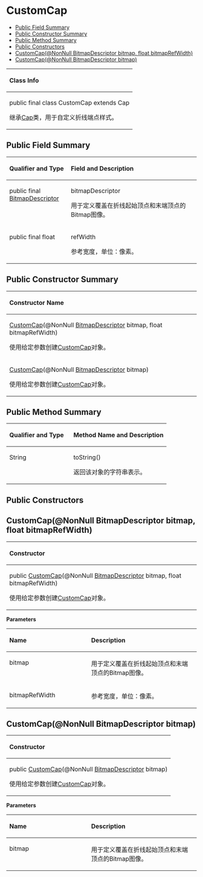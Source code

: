 # CustomCap<a name="ZH-CN_TOPIC_0000001145541115"></a>

-   [Public Field Summary](#section103050454)
-   [Public Constructor Summary](#section1291413119511)
-   [Public Method Summary](#section323882511516)
-   [Public Constructors](#section19848311202)
-   [CustomCap\(@NonNull BitmapDescriptor bitmap, float bitmapRefWidth\)](#section114762417137)
-   [CustomCap\(@NonNull BitmapDescriptor bitmap\)](#section10621772371)


<a name="table11497mcpsimp"></a>
<table><thead align="left"><tr id="row11501mcpsimp"><th class="cellrowborder" valign="top" width="100%" id="mcps1.1.2.1.1"><p id="p11503mcpsimp"><a name="p11503mcpsimp"></a><a name="p11503mcpsimp"></a>Class Info</p>
</th>
</tr>
</thead>
<tbody><tr id="row11504mcpsimp"><td class="cellrowborder" valign="top" width="100%" headers="mcps1.1.2.1.1 "><p id="p5598958193815"><a name="p5598958193815"></a><a name="p5598958193815"></a>public final class CustomCap extends Cap</p>
<p id="p18566968303"><a name="p18566968303"></a><a name="p18566968303"></a>继承<a href="cap.md">Cap</a>类，用于自定义折线端点样式。</p>
</td>
</tr>
</tbody>
</table>

## Public Field Summary<a name="section103050454"></a>

<a name="table51207528357"></a>
<table><thead align="left"><tr id="row6121185283516"><th class="cellrowborder" valign="top" width="32.33%" id="mcps1.1.3.1.1"><p id="p1528164471414"><a name="p1528164471414"></a><a name="p1528164471414"></a>Qualifier and Type</p>
</th>
<th class="cellrowborder" valign="top" width="67.67%" id="mcps1.1.3.1.2"><p id="p1554614158108"><a name="p1554614158108"></a><a name="p1554614158108"></a>Field and Description</p>
</th>
</tr>
</thead>
<tbody><tr id="row2012119527357"><td class="cellrowborder" valign="top" width="32.33%" headers="mcps1.1.3.1.1 "><p id="p7541349220"><a name="p7541349220"></a><a name="p7541349220"></a>public final <a href="bitmapdescriptor.md">BitmapDescriptor</a></p>
</td>
<td class="cellrowborder" valign="top" width="67.67%" headers="mcps1.1.3.1.2 "><p id="p592329921"><a name="p592329921"></a><a name="p592329921"></a>bitmapDescriptor</p>
<p id="p1475114581810"><a name="p1475114581810"></a><a name="p1475114581810"></a>用于定义覆盖在折线起始顶点和末端顶点的Bitmap图像。</p>
</td>
</tr>
<tr id="row8121145210353"><td class="cellrowborder" valign="top" width="32.33%" headers="mcps1.1.3.1.1 "><p id="p12557419214"><a name="p12557419214"></a><a name="p12557419214"></a>public final float</p>
</td>
<td class="cellrowborder" valign="top" width="67.67%" headers="mcps1.1.3.1.2 "><p id="p17422151212214"><a name="p17422151212214"></a><a name="p17422151212214"></a>refWidth</p>
<p id="p1475115581016"><a name="p1475115581016"></a><a name="p1475115581016"></a>参考宽度，单位：像素。</p>
</td>
</tr>
</tbody>
</table>

## Public Constructor Summary<a name="section1291413119511"></a>

<a name="table11536mcpsimp"></a>
<table><thead align="left"><tr id="row11540mcpsimp"><th class="cellrowborder" valign="top" width="100%" id="mcps1.1.2.1.1"><p id="p145mcpsimp"><a name="p145mcpsimp"></a><a name="p145mcpsimp"></a>Constructor Name</p>
</th>
</tr>
</thead>
<tbody><tr id="row11543mcpsimp"><td class="cellrowborder" valign="top" width="100%" headers="mcps1.1.2.1.1 "><p id="p11545mcpsimp"><a name="p11545mcpsimp"></a><a name="p11545mcpsimp"></a><a href="#section114762417137">CustomCap</a>(@NonNull <a href="bitmapdescriptor.md">BitmapDescriptor</a> bitmap, float bitmapRefWidth)</p>
<p id="p58111739879"><a name="p58111739879"></a><a name="p58111739879"></a>使用给定参数创建<a href="customcap.md">CustomCap</a>对象。</p>
</td>
</tr>
<tr id="row11546mcpsimp"><td class="cellrowborder" valign="top" width="100%" headers="mcps1.1.2.1.1 "><p id="p11548mcpsimp"><a name="p11548mcpsimp"></a><a name="p11548mcpsimp"></a><a href="#section10621772371">CustomCap</a>(@NonNull <a href="bitmapdescriptor.md">BitmapDescriptor</a> bitmap)</p>
<p id="p260119482719"><a name="p260119482719"></a><a name="p260119482719"></a>使用给定参数创建<a href="customcap.md">CustomCap</a>对象。</p>
</td>
</tr>
</tbody>
</table>

## Public Method Summary<a name="section323882511516"></a>

<a name="table11550mcpsimp"></a>
<table><thead align="left"><tr id="row11555mcpsimp"><th class="cellrowborder" valign="top" width="40%" id="mcps1.1.3.1.1"><p id="p081120285386"><a name="p081120285386"></a><a name="p081120285386"></a>Qualifier and Type</p>
</th>
<th class="cellrowborder" valign="top" width="60%" id="mcps1.1.3.1.2"><p id="p681112883813"><a name="p681112883813"></a><a name="p681112883813"></a>Method Name and Description</p>
</th>
</tr>
</thead>
<tbody><tr id="row11560mcpsimp"><td class="cellrowborder" valign="top" width="40%" headers="mcps1.1.3.1.1 "><p id="p11562mcpsimp"><a name="p11562mcpsimp"></a><a name="p11562mcpsimp"></a>String</p>
</td>
<td class="cellrowborder" valign="top" width="60%" headers="mcps1.1.3.1.2 "><p id="p11564mcpsimp"><a name="p11564mcpsimp"></a><a name="p11564mcpsimp"></a>toString()</p>
<p id="p15595355549"><a name="p15595355549"></a><a name="p15595355549"></a>返回该对象的字符串表示。</p>
</td>
</tr>
</tbody>
</table>

## Public Constructors<a name="section19848311202"></a>

## CustomCap\(@NonNull BitmapDescriptor bitmap, float bitmapRefWidth\)<a name="section114762417137"></a>

<a name="table227mcpsimp"></a>
<table><thead align="left"><tr id="row231mcpsimp"><th class="cellrowborder" valign="top" width="100%" id="mcps1.1.2.1.1"><p id="p233mcpsimp"><a name="p233mcpsimp"></a><a name="p233mcpsimp"></a>Constructor</p>
</th>
</tr>
</thead>
<tbody><tr id="row235mcpsimp"><td class="cellrowborder" valign="top" width="100%" headers="mcps1.1.2.1.1 "><p id="p1136373442317"><a name="p1136373442317"></a><a name="p1136373442317"></a>public <a href="customcap.md">CustomCap</a>(@NonNull <a href="bitmapdescriptor.md">BitmapDescriptor</a> bitmap, float bitmapRefWidth)</p>
<p id="p536313432314"><a name="p536313432314"></a><a name="p536313432314"></a>使用给定参数创建<a href="customcap.md">CustomCap</a>对象。</p>
</td>
</tr>
</tbody>
</table>

**Parameters**

<a name="table243mcpsimp"></a>
<table><thead align="left"><tr id="row248mcpsimp"><th class="cellrowborder" valign="top" width="43%" id="mcps1.1.3.1.1"><p id="p250mcpsimp"><a name="p250mcpsimp"></a><a name="p250mcpsimp"></a>Name</p>
</th>
<th class="cellrowborder" valign="top" width="56.99999999999999%" id="mcps1.1.3.1.2"><p id="p253mcpsimp"><a name="p253mcpsimp"></a><a name="p253mcpsimp"></a>Description</p>
</th>
</tr>
</thead>
<tbody><tr id="row255mcpsimp"><td class="cellrowborder" valign="top" width="43%" headers="mcps1.1.3.1.1 "><p id="p1275719175136"><a name="p1275719175136"></a><a name="p1275719175136"></a>bitmap</p>
</td>
<td class="cellrowborder" valign="top" width="56.99999999999999%" headers="mcps1.1.3.1.2 "><p id="p69541622141317"><a name="p69541622141317"></a><a name="p69541622141317"></a>用于定义覆盖在折线起始顶点和末端顶点的Bitmap图像。</p>
</td>
</tr>
<tr id="row11970191342516"><td class="cellrowborder" valign="top" width="43%" headers="mcps1.1.3.1.1 "><p id="p397111312516"><a name="p397111312516"></a><a name="p397111312516"></a>bitmapRefWidth</p>
</td>
<td class="cellrowborder" valign="top" width="56.99999999999999%" headers="mcps1.1.3.1.2 "><p id="p097110132256"><a name="p097110132256"></a><a name="p097110132256"></a>参考宽度，单位：像素。</p>
</td>
</tr>
</tbody>
</table>

## CustomCap\(@NonNull BitmapDescriptor bitmap\)<a name="section10621772371"></a>

<a name="table462177203713"></a>
<table><thead align="left"><tr id="row1962197133720"><th class="cellrowborder" valign="top" width="100%" id="mcps1.1.2.1.1"><p id="p186214743712"><a name="p186214743712"></a><a name="p186214743712"></a>Constructor</p>
</th>
</tr>
</thead>
<tbody><tr id="row16210783720"><td class="cellrowborder" valign="top" width="100%" headers="mcps1.1.2.1.1 "><p id="p1463177153719"><a name="p1463177153719"></a><a name="p1463177153719"></a>public <a href="customcap.md">CustomCap</a>(@NonNull <a href="bitmapdescriptor.md">BitmapDescriptor</a> bitmap)</p>
<p id="p0631076370"><a name="p0631076370"></a><a name="p0631076370"></a>使用给定参数创建<a href="customcap.md">CustomCap</a>对象。</p>
</td>
</tr>
</tbody>
</table>

**Parameters**

<a name="table46327113710"></a>
<table><thead align="left"><tr id="row7638743717"><th class="cellrowborder" valign="top" width="43%" id="mcps1.1.3.1.1"><p id="p1863117173710"><a name="p1863117173710"></a><a name="p1863117173710"></a>Name</p>
</th>
<th class="cellrowborder" valign="top" width="56.99999999999999%" id="mcps1.1.3.1.2"><p id="p176317743714"><a name="p176317743714"></a><a name="p176317743714"></a>Description</p>
</th>
</tr>
</thead>
<tbody><tr id="row176377153713"><td class="cellrowborder" valign="top" width="43%" headers="mcps1.1.3.1.1 "><p id="p1563147133714"><a name="p1563147133714"></a><a name="p1563147133714"></a>bitmap</p>
</td>
<td class="cellrowborder" valign="top" width="56.99999999999999%" headers="mcps1.1.3.1.2 "><p id="p56397173710"><a name="p56397173710"></a><a name="p56397173710"></a>用于定义覆盖在折线起始顶点和末端顶点的Bitmap图像。</p>
</td>
</tr>
</tbody>
</table>

